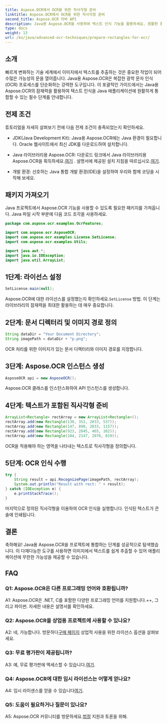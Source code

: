 ```yaml
---
title: Aspose.OCR에서 OCR을 위한 직사각형 준비
linktitle: Aspose.OCR에서 OCR을 위한 직사각형 준비
second_title: Aspose.OCR 자바 API
description: Java용 Aspose.OCR을 사용하여 텍스트 인식 기능을 활용하세요. 원활한 통합을 위한 단계별 가이드를 따르세요. 효율적인 OCR 기능으로 Java 애플리케이션을 강화하세요.
type: docs
weight: 13
url: /ko/java/advanced-ocr-techniques/prepare-rectangles-for-ocr/
---
```

## 소개

빠르게 변화하는 기술 세계에서 이미지에서 텍스트를 추출하는 것은 중요한 작업이 되어 수많은 가능성의 문을 열어줍니다. Java용 Aspose.OCR은 복잡한 광학 문자 인식(OCR) 프로세스를 단순화하는 강력한 도구입니다. 이 포괄적인 가이드에서는 Java용 Aspose.OCR의 잠재력을 활용하여 텍스트 인식을 Java 애플리케이션에 원활하게 통합할 수 있는 필수 단계를 안내합니다.

## 전제 조건

튜토리얼을 자세히 살펴보기 전에 다음 전제 조건이 충족되었는지 확인하세요.

- JDK(Java Development Kit): Java용 Aspose.OCR에는 Java 환경이 필요합니다. Oracle 웹사이트에서 최신 JDK를 다운로드하여 설치합니다.

-  Java 라이브러리용 Aspose.OCR: 다운로드 링크에서 Java 라이브러리용 Aspose.OCR을 획득하세요.[여기](https://releases.aspose.com/ocr/java/) . 설명서에 제공된 설치 지침을 따르십시오.[여기](https://reference.aspose.com/ocr/java/).

- 개발 환경: 선호하는 Java 통합 개발 환경(IDE)을 설정하여 우리와 함께 코딩을 시작해 보세요.

## 패키지 가져오기

Java 프로젝트에서 Aspose.OCR 기능을 사용할 수 있도록 필요한 패키지를 가져옵니다. Java 파일 시작 부분에 다음 코드 조각을 사용하세요.

```java
package com.aspose.ocr.examples.OcrFeatures;

import com.aspose.ocr.AsposeOCR;
import com.aspose.ocr.examples.License.SetLicense;
import com.aspose.ocr.examples.Utils;

import java.awt.*;
import java.io.IOException;
import java.util.ArrayList;
```

## 1단계: 라이선스 설정

```java
SetLicense.main(null);
```

 Aspose.OCR에 대한 라이선스를 설정했는지 확인하세요.`SetLicense` 방법. 이 단계는 라이브러리의 잠재력을 최대한 활용하는 데 매우 중요합니다.

## 2단계: 문서 디렉터리 및 이미지 경로 정의

```java
String dataDir = "Your Document Directory";
String imagePath = dataDir + "p.png";
```

OCR 처리를 위한 이미지가 있는 문서 디렉터리와 이미지 경로를 지정합니다.

## 3단계: Aspose.OCR 인스턴스 생성

```java
AsposeOCR api = new AsposeOCR();
```

Aspose.OCR 클래스를 인스턴스화하여 API 인스턴스를 생성합니다.

## 4단계: 텍스트가 포함된 직사각형 준비

```java
ArrayList<Rectangle> rectArray = new ArrayList<Rectangle>();
rectArray.add(new Rectangle(138, 352, 2033, 537));
rectArray.add(new Rectangle(147, 890, 2033, 1157));
rectArray.add(new Rectangle(923, 2045, 465, 102));
rectArray.add(new Rectangle(104, 2147, 2076, 819));
```

OCR을 적용해야 하는 영역을 나타내는 텍스트로 직사각형을 정의합니다.

## 5단계: OCR 인식 수행

```java
try {
    String result = api.RecognizePage(imagePath, rectArray);
    System.out.println("Result with rect: " + result);
} catch (IOException e) {
    e.printStackTrace();
}
```

마지막으로 정의된 직사각형을 이용하여 OCR 인식을 실행합니다. 인식된 텍스트가 콘솔에 인쇄됩니다.

## 결론

축하해요! Java용 Aspose.OCR을 프로젝트에 통합하는 단계를 성공적으로 탐색했습니다. 이 다재다능한 도구를 사용하면 이미지에서 텍스트를 쉽게 추출할 수 있어 애플리케이션에 무한한 가능성을 제공할 수 있습니다.

## FAQ

### Q1: Aspose.OCR은 다른 프로그래밍 언어와 호환됩니까?

A1: Aspose.OCR은 .NET, C를 포함한 다양한 프로그래밍 언어를 지원합니다.++, 그리고 파이썬. 자세한 내용은 설명서를 확인하세요.

### Q2: Aspose.OCR을 상업용 프로젝트에 사용할 수 있나요?

A2: 네, 가능합니다. 방문하다[구매 페이지](https://purchase.aspose.com/buy) 상업적 사용을 위한 라이선스 옵션을 살펴보세요.

### Q3: 무료 평가판이 제공됩니까?

 A3: 예, 무료 평가판에 액세스할 수 있습니다.[여기](https://releases.aspose.com/).

### Q4: Aspose.OCR에 대한 임시 라이선스는 어떻게 얻나요?

 A4: 임시 라이센스를 얻을 수 있습니다[여기](https://purchase.aspose.com/temporary-license/).

### Q5: 도움이 필요하거나 질문이 있나요?

 A5: Aspose.OCR 커뮤니티를 방문하세요.[법정](https://forum.aspose.com/c/ocr/16) 지원과 토론을 위해.